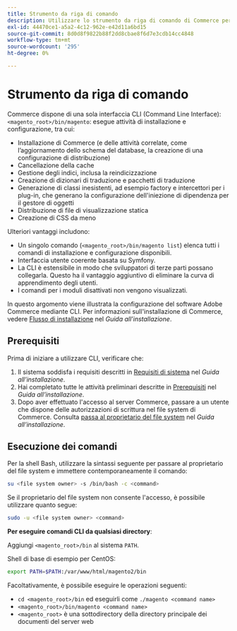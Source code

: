 ```yaml
---
title: Strumento da riga di comando
description: Utilizzare lo strumento da riga di comando di Commerce per eseguire attività di installazione e configurazione.
exl-id: 44470ce1-a5a2-4c12-962e-e42d11a6bd15
source-git-commit: 8d0d8f9822b88f2dd8cbae8f6d7e3cdb14cc4848
workflow-type: tm+mt
source-wordcount: '295'
ht-degree: 0%

---
```


# Strumento da riga di comando

Commerce dispone di una sola interfaccia CLI (Command Line Interface):`<magento_root>/bin/magento`: esegue attività di installazione e configurazione, tra cui:

- Installazione di Commerce (e delle attività correlate, come l’aggiornamento dello schema del database, la creazione di una configurazione di distribuzione)
- Cancellazione della cache
- Gestione degli indici, inclusa la reindicizzazione
- Creazione di dizionari di traduzione e pacchetti di traduzione
- Generazione di classi inesistenti, ad esempio factory e intercettori per i plug-in, che generano la configurazione dell&#39;iniezione di dipendenza per il gestore di oggetti
- Distribuzione di file di visualizzazione statica
- Creazione di CSS da meno

Ulteriori vantaggi includono:

- Un singolo comando (`<magento_root>/bin/magento list`) elenca tutti i comandi di installazione e configurazione disponibili.
- Interfaccia utente coerente basata su Symfony.
- La CLI è estensibile in modo che sviluppatori di terze parti possano collegarla. Questo ha il vantaggio aggiuntivo di eliminare la curva di apprendimento degli utenti.
- I comandi per i moduli disattivati non vengono visualizzati.

In questo argomento viene illustrata la configurazione del software Adobe Commerce mediante CLI. Per informazioni sull&#39;installazione di Commerce, vedere [Flusso di installazione](../../installation/overview.md) nel _Guida all’installazione_.

## Prerequisiti

Prima di iniziare a utilizzare CLI, verificare che:

1. Il sistema soddisfa i requisiti descritti in [Requisiti di sistema](../../installation/system-requirements.md) nel _Guida all’installazione_.
1. Hai completato tutte le attività preliminari descritte in [Prerequisiti](../../installation/prerequisites/overview.md) nel _Guida all’installazione_.
1. Dopo aver effettuato l&#39;accesso al server Commerce, passare a un utente che dispone delle autorizzazioni di scrittura nel file system di Commerce. Consulta [passa al proprietario del file system](../../installation/prerequisites/file-system/overview.md) nel _Guida all’installazione_.

## Esecuzione dei comandi

Per la shell Bash, utilizzare la sintassi seguente per passare al proprietario del file system e immettere contemporaneamente il comando:

```bash
su <file system owner> -s /bin/bash -c <command>
```

Se il proprietario del file system non consente l&#39;accesso, è possibile utilizzare quanto segue:

```bash
sudo -u <file system owner> <command>
```

**Per eseguire comandi CLI da qualsiasi directory**:

Aggiungi `<magento_root>/bin` al sistema `PATH`.

Shell di base di esempio per CentOS:

```bash
export PATH=$PATH:/var/www/html/magento2/bin
```

Facoltativamente, è possibile eseguire le operazioni seguenti:

- `cd <magento_root>/bin` ed eseguirli come `./magento <command name>`
- `<magento_root>/bin/magento <command name>`
- `<magento_root>` è una sottodirectory della directory principale dei documenti del server web
